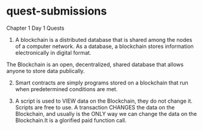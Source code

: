 # quest-submissions

Chapter 1 Day 1 Quests

1. A blockchain is a distributed database that is shared among the nodes of a computer network. As a database, a blockchain stores information electronically in digital    format.

  The Blockchain is an open, decentralized, shared database that allows anyone to store data publically.

2. Smart contracts are simply programs stored on a blockchain that run when predetermined conditions are met.


3.  A script is used to VIEW data on the Blockchain, they do not change it. Scripts are free to use.
   A transaction CHANGES the data on the Blockchain, and usually is the ONLY way we can change the data on the Blockchain.It is a glorified paid function call.

 
